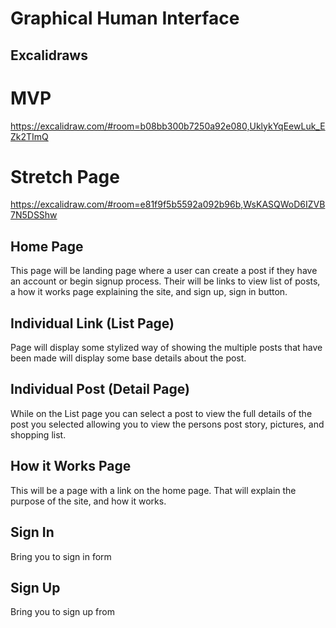 # Graphical Human Interface

## Excalidraws

# MVP
https://excalidraw.com/#room=b08bb300b7250a92e080,UklykYqEewLuk_EZk2TImQ

# Stretch Page
https://excalidraw.com/#room=e81f9f5b5592a092b96b,WsKASQWoD6IZVB7N5DSShw

## Home Page
This page will be landing page where a user can create a post if they have an account or begin signup process. Their will be links to view list of posts, a how it works page explaining the site, and sign up, sign in button.

## Individual Link (List Page)
Page will display some stylized way of showing the multiple posts that have been made will display some base details about the post.

## Individual Post (Detail Page)
While on the List page you can select a post to view the full details of the post you selected allowing you to view the persons post story, pictures, and shopping list.

## How it Works Page
This will be a page with a link on the home page. That will explain the purpose of the site, and how it works.

## Sign In 
Bring you to sign in form

## Sign Up 
Bring you to sign up from
  